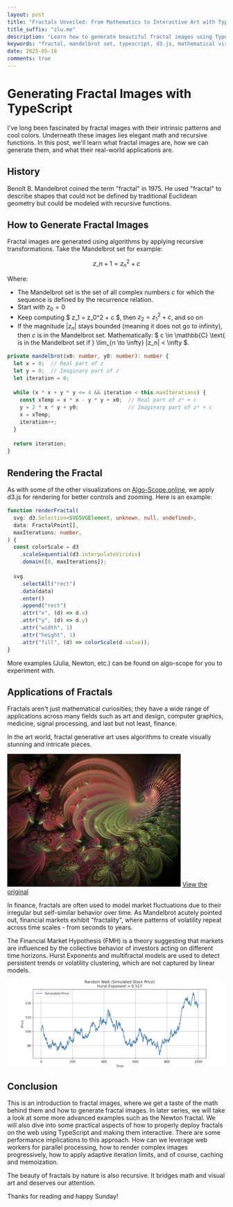 ```yaml
---
layout: post
title: "Fractals Unveiled: From Mathematics to Interactive Art with TypeScript"
title_suffix: "zlu.me"
description: "Learn how to generate beautiful fractal images using TypeScript, understand the mathematics behind fractals, and explore their real-world applications in art, finance, and more."
keywords: "fractal, mandelbrot set, typescript, d3.js, mathematical visualization, fractal art, financial markets, hurst exponent"
date: 2025-05-18
comments: true
---
```


# Generating Fractal Images with TypeScript

I've long been fascinated by fractal images with their intrinsic patterns and cool
colors. Underneath these images lies elegant math and recursive functions. In
this post, we'll learn what fractal images are, how we can generate them, and
what their real-world applications are.

## History

Benoît B. Mandelbrot coined the term "fractal" in 1975. He used "fractal" to
describe shapes that could not be defined by traditional Euclidean geometry but
could be modeled with recursive functions.

## How to Generate Fractal Images

Fractal images are generated using algorithms by applying recursive
transformations. Take the Mandelbrot set for example:

$$ z\_{n+1} = z_n^2 + c $$

Where:

- The Mandelbrot set is the set of all complex numbers $c$ for which the sequence
  is defined by the recurrence relation.
- Start with $z_0 = 0$
- Keep computing $ z_1 = z_0^2 + c $, then $z_2 = z_1^2 + c$, and so on
- If the magnitude $|z_n|$ stays bounded (meaning it does not go to infinity), then $c$
  is in the Mandelbrot set.
  Mathematically: $ c \in \mathbb{C} \text{ is in the Mandelbrot set if } \lim\_{n \to \infty} |z_n| < \infty $.

```typescript
private mandelbrot(x0: number, y0: number): number {
  let x = 0;  // Real part of z
  let y = 0;  // Imaginary part of z
  let iteration = 0;

  while (x * x + y * y <= 4 && iteration < this.maxIterations) {
    const xTemp = x * x - y * y + x0;  // Real part of z² + c
    y = 2 * x * y + y0;                // Imaginary part of z² + c
    x = xTemp;
    iteration++;
  }

  return iteration;
}
```

## Rendering the Fractal

As with some of the other visualizations on
[Algo-Scope.online](https://algo-scope.online), we apply d3.js for rendering for
better controls and zooming. Here is an example:

```typescript
function renderFractal(
  svg: d3.Selection<SVGSVGElement, unknown, null, undefined>,
  data: FractalPoint[],
  maxIterations: number,
) {
  const colorScale = d3
    .scaleSequential(d3.interpolateViridis)
    .domain([0, maxIterations]);

  svg
    .selectAll("rect")
    .data(data)
    .enter()
    .append("rect")
    .attr("x", (d) => d.x)
    .attr("y", (d) => d.y)
    .attr("width", 1)
    .attr("height", 1)
    .attr("fill", (d) => colorScale(d.value));
}
```

More examples (Julia, Newton, etc.) can be found on algo-scope for you to experiment with.

## Applications of Fractals

Fractals aren't just mathematical curiosities; they have a wide range of applications
across many fields such as art and design, computer graphics, medicine, signal
processing, and last but not least, finance.

In the art world, fractal generative art uses algorithms to create visually
stunning and intricate pieces.

![3-D Fractal by Babymilk](/assets/images/uploads/babymilk-fractal.png)
[View the original](https://www.deviantart.com/babymik/art/uhm-63065658)

In finance, fractals are often used to model market fluctuations due to their
irregular but self-similar behavior over time. As Mandelbrot acutely pointed
out, financial markets exhibit "fractality", where patterns of volatility repeat
across time scales - from seconds to years.

The Financial Market Hypothesis (FMH) is a theory suggesting that markets are
influenced by the collective behavior of investors acting on different time
horizons. Hurst Exponents and multifractal models are used to detect persistent
trends or volatility clustering, which are not captured by linear models.

![fractal-hurst-exponent-zlu-me-algo-scape-online](/assets/images/uploads/fractal-hurst-exp.png)

## Conclusion

This is an introduction to fractal images, where we get a taste of the math
behind them and how to generate fractal images. In later series, we will take a
look at some more advanced examples such as the Newton fractal. We will also dive
into some practical aspects of how to properly deploy fractals on the web using
TypeScript and making them interactive. There are some performance implications
to this approach. How can we leverage web workers for parallel processing, how
to render complex images progressively, how to apply adaptive iteration limits,
and of course, caching and memoization.

The beauty of fractals by nature is also recursive. It bridges math and visual
art and deserves our attention.

Thanks for reading and happy Sunday!
